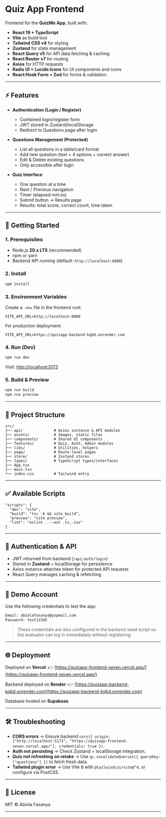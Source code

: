 # Quiz App Frontend

Frontend for the **QuizMe App**, built with:

- **React 19 + TypeScript**
- **Vite** as build tool
- **Tailwind CSS v4** for styling
- **Zustand** for state management
- **React Query v5** for API data fetching & caching
- **React Router v7** for routing
- **Axios** for HTTP requests
- **Radix UI + Lucide Icons** for UI components and icons
- **React Hook Form + Zod** for forms & validation

---

## ⚡️ Features

- **Authentication (Login / Register)**

  - Combined login/register form
  - JWT stored in Zustand/localStorage
  - Redirect to Questions page after login

- **Questions Management (Protected)**

  - List all questions in a table/card format
  - Add new question (text + 4 options + correct answer)
  - Edit & Delete existing questions
  - Only accessible after login

- **Quiz Interface**

  - One question at a time
  - Next / Previous navigation
  - Timer (elapsed mm\:ss)
  - Submit button → Results page
  - Results: total score, correct count, time taken

---

## 🚀 Getting Started

### 1. Prerequisites

- Node.js **20.x LTS** (recommended)
- npm or yarn
- Backend API running (default: `http://localhost:8000`)

### 2. Install

```bash
npm install
```

### 3. Environment Variables

Create a `.env` file in the frontend root:

```env
VITE_API_URL=http://localhost:8000
```

For production deployment:

```env
VITE_API_URL=https://quizapp-backend-kqbd.onrender.com
```

### 4. Run (Dev)

```bash
npm run dev
```

Visit: [http://localhost:5173](http://localhost:5173)

### 5. Build & Preview

```bash
npm run build
npm run preview
```

---

## 📁 Project Structure

```
src/
├── api/              # Axios instance & API modules
├── assets/           # Images, static files
├── components/       # Shared UI components
├── features/         # Quiz, Auth, Admin modules
├── libs/             # Utilities, helpers
├── page/             # Route-level pages
├── store/            # Zustand stores
├── types/            # TypeScript types/interfaces
├── App.tsx
├── main.tsx
└── index.css         # Tailwind entry
```

---

## ✅ Available Scripts

```jsonc
"scripts": {
  "dev": "vite",
  "build": "tsc -b && vite build",
  "preview": "vite preview",
  "lint": "eslint . --ext .ts,.tsx"
}
```

---

## 🔐 Authentication & API

- JWT returned from backend (`/api/auth/login`)
- Stored in **Zustand** + localStorage for persistence
- Axios instance attaches token for protected API requests
- React Query manages caching & refetching

---

## 🧪 Demo Account

Use the following credentials to test the app:

```txt
Email: abiolafasanya@yopmail.com
Password: test12345
```

> These credentials are also configured in the backend seed script so the evaluator can log in immediately without registering.

---

## 🌐 Deployment

Deployed on **Vercel**:
👉 [https://quizapp-frontend-seven.vercel.app/](https://quizapp-frontend-seven.vercel.app/)

Backend deployed on **Render**:
👉 [https://quizapp-backend-kqbd.onrender.com](https://quizapp-backend-kqbd.onrender.com)

Database hosted on **Supabase**.

---

## 🛠 Troubleshooting

- **CORS errors** → Ensure backend `cors({ origin: ["http://localhost:5173", "https://quizapp-frontend-seven.vercel.app/"], credentials: true })`.
- **Auth not persisting** → Check Zustand + localStorage integration.
- **Quiz not refreshing on retake** → Use `qc.invalidateQueries({ queryKey: ["questions"] })` to fetch fresh data.
- **Tailwind plugin error** → Use Vite 6 with `@tailwindcss/vite@^4`, or configure via PostCSS.

---

## 📄 License

MIT © Abiola Fasanya

---
